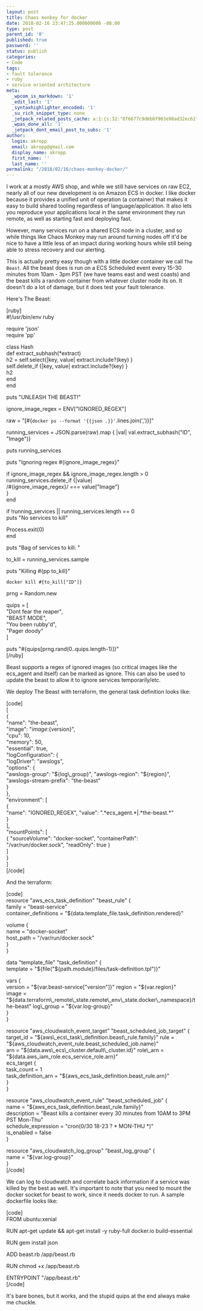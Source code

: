 ```yaml
---
layout: post
title: Chaos monkey for docker
date: 2018-02-16 23:47:25.000000000 -08:00
type: post
parent_id: '0'
published: true
password: ''
status: publish
categories:
- Code
tags:
- fault tolerance
- ruby
- service oriented architecture
meta:
  _wpcom_is_markdown: '1'
  _edit_last: '1'
  _syntaxhighlighter_encoded: '1'
  _su_rich_snippet_type: none
  _jetpack_related_posts_cache: a:1:{s:32:"8f6677c9d6b0f903e98ad32ec61f8deb";a:2:{s:7:"expires";i:1561472557;s:7:"payload";a:3:{i:0;a:1:{s:2:"id";i:4699;}i:1;a:1:{s:2:"id";i:4673;}i:2;a:1:{s:2:"id";i:5000;}}}}
  _wpas_done_all: '1'
  _jetpack_dont_email_post_to_subs: '1'
author:
  login: akropp
  email: akropp@gmail.com
  display_name: akropp
  first_name: ''
  last_name: ''
permalink: "/2018/02/16/chaos-monkey-docker/"
---
```

I work at a mostly AWS shop, and while we still have services on raw EC2, nearly all of our new development is on Amazon ECS in docker. I like docker because it provides a unified unit of operation (a container) that makes it easy to build shared tooling regardless of language/application. It also lets you reproduce your applications local in the same environment they run remote, as well as starting fast and deploying fast.

However, many services run on a shared ECS node in a cluster, and so while things like Chaos Monkey may run around turning nodes off it'd be nice to have a little less of an impact during working hours while still being able to stress recovery and our alerting.

This is actually pretty easy though with a little docker container we call `The Beast`. All the beast does is run on a ECS Scheduled event every 15-30 minutes from 10am - 3pm PST (we have teams east and west coasts) and the beast kills a random container from whatever cluster node its on. It doesn't do a lot of damage, but it does test your fault tolerance.

Here's The Beast:

[ruby]  
#!/usr/bin/env ruby

require 'json'  
require 'pp'

class Hash  
 def extract\_subhash(\*extract)  
 h2 = self.select{|key, value| extract.include?(key) }  
 self.delete\_if {|key, value| extract.include?(key) }  
 h2  
 end  
end

puts "UNLEASH THE BEAST!"

ignore\_image\_regex = ENV["IGNORED\_REGEX"]

raw = "[#{`docker ps --format '{{json .}}'`.lines.join(',')}]"

running\_services = JSON.parse(raw).map { |val| val.extract\_subhash("ID", "Image")}

puts running\_services

puts "Ignoring regex #{ignore\_image\_regex}"

if ignore\_image\_regex && ignore\_image\_regex.length \> 0  
 running\_services.delete\_if {|value|  
 /#{ignore\_image\_regex}/ === value["Image"]  
 }  
end

if !running\_services || running\_services.length == 0  
 puts "No services to kill"

Process.exit(0)  
end

puts "Bag of services to kill: "

to\_kill = running\_services.sample

puts "Killing #{pp to\_kill}"

`docker kill #{to_kill["ID"]}`

prng = Random.new

quips = [  
 "Dont fear the reaper",  
 "BEAST MODE",  
 "You been rubby'd",  
 "Pager doody"  
]

puts "#{quips[prng.rand(0..quips.length-1)]}"  
[/ruby]

Beast supports a regex of ignored images (so critical images like the ecs\_agent and itself) can be marked as ignore. This can also be used to update the beast to allow it to ignore services temporarily/etc.

We deploy The Beast with terraform, the general task definition looks like:

[code]  
[  
 {  
 "name": "the-beast",  
 "image": "${image}:${version}",  
 "cpu": 10,  
 "memory": 50,  
 "essential": true,  
 "logConfiguration": {  
 "logDriver": "awslogs",  
 "options": {  
 "awslogs-group": "${log\_group}",  
 "awslogs-region": "${region}",  
 "awslogs-stream-prefix": "the-beast"  
 }  
 },  
 "environment": [  
 {  
 "name": "IGNORED\_REGEX", "value": ".\*ecs\_agent.\*|.\*the-beast.\*"  
 }  
 ],  
 "mountPoints": [  
 { "sourceVolume": "docker-socket", "containerPath": "/var/run/docker.sock", "readOnly": true }  
 ]  
 }  
]  
[/code]

And the terraform:

[code]  
resource "aws\_ecs\_task\_definition" "beast\_rule" {  
 family = "beast-service"  
 container\_definitions = "${data.template\_file.task\_definition.rendered}"

volume {  
 name = "docker-socket"  
 host\_path = "/var/run/docker.sock"  
 }  
}

data "template\_file" "task\_definition" {  
 template = "${file("${path.module}/files/task-definition.tpl")}"

vars {  
 version = "${var.beast-service["version"]}"  
 region = "${var.region}"  
 image = "${data.terraform\_remote\_state.remote\_env\_state.docker\_namespace}/the-beast"  
 log\_group = "${var.log-group}"  
 }  
}

resource "aws\_cloudwatch\_event\_target" "beast\_scheduled\_job\_target" {  
 target\_id = "${aws\_ecs\_task\_definition.beast\_rule.family}"  
 rule = "${aws\_cloudwatch\_event\_rule.beast\_scheduled\_job.name}"  
 arn = "${data.aws\_ecs\_cluster.default\_cluster.id}"  
 role\_arn = "${data.aws\_iam\_role.ecs\_service\_role.arn}"  
 ecs\_target {  
 task\_count = 1  
 task\_definition\_arn = "${aws\_ecs\_task\_definition.beast\_rule.arn}"  
 }  
}

resource "aws\_cloudwatch\_event\_rule" "beast\_scheduled\_job" {  
 name = "${aws\_ecs\_task\_definition.beast\_rule.family}"  
 description = "Beast kills a container every 30 minutes from 10AM to 3PM PST Mon-Thu"  
 schedule\_expression = "cron(0/30 18-23 ? \* MON-THU \*)"  
 is\_enabled = false  
}

resource "aws\_cloudwatch\_log\_group" "beast\_log\_group" {  
 name = "${var.log-group}"  
}  
[/code]

We can log to cloudwatch and correlate back information if a service was killed by the best as well. It's important to note that you need to mount the docker socket for beast to work, since it needs docker to run. A sample dockerfile looks like:

[code]  
FROM ubuntu:xenial

RUN apt-get update && apt-get install -y ruby-full docker.io build-essential

RUN gem install json

ADD beast.rb /app/beast.rb

RUN chmod +x /app/beast.rb

ENTRYPOINT "/app/beast.rb"  
[/code]

It's bare bones, but it works, and the stupid quips at the end always make me chuckle.

